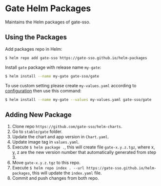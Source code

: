 # Gate Helm Packages

Maintains the Helm packages of gate-sso.

## Using the Packages

Add packages repo in Helm:

```bash
$ helm repo add gate-sso https://gate-sso.github.io/helm-packages
```

Install `gate` package with release name `my-gate`:

```bash
$ helm install --name my-gate gate-sso/gate
```

To use custom setting please create `my-values.yaml` according to [configuration](https://github.com/gate-sso/helm-charts/tree/master/stable/gate#configuration) then use this command:

```bash
$ helm install --name my-gate --values my-values.yaml gate-sso/gate
```

## Adding New Package

1. Clone repo `https://github.com/gate-sso/helm-charts`.
2. Go to `stable/gate` folder.
3. Update the chart and app version in `Chart.yaml`.
4. Update image tag in `values.yaml`.
5. Execute `$ helm package .`, this will create file `gate-x.y.z.tgz`, where x, y, z are the new version number that automatically generated from step 3.
6. Move `gate-x.y.z.tgz` to this repo.
7. Execute `$ helm repo index . --url https://gate-sso.github.io/helm-packages`, this will update the `index.yaml` file.
8. Commit and push changes from both repo.
